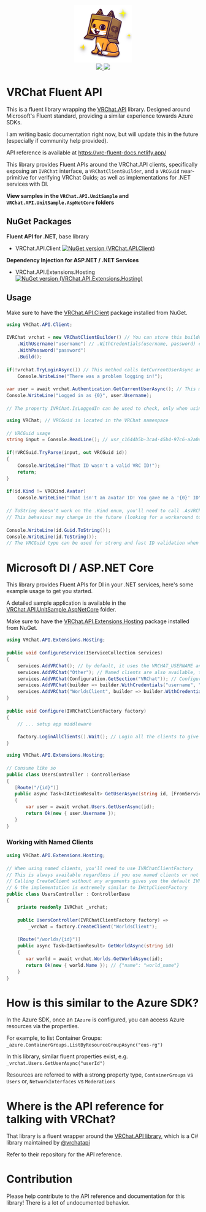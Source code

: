 <p align="center">
    <img src="vrc_cat.png" width="150" /> <br />
    <a href="https://www.nuget.org/packages/VRChat.API.Client">
        <img src="https://img.shields.io/nuget/v/VRChat.API.Client.svg?style=flat-square" />
    </a>
    <a href="https://www.nuget.org/packages/VRChat.API.Extensions.Hosting">
        <img src="https://img.shields.io/nuget/v/VRChat.API.Extensions.Hosting.svg?style=flat-square" />
    </a>
</p>

# VRChat Fluent API

This is a fluent library wrapping the [VRChat.API](https://github.com/vrchatapi/vrchatapi-csharp) library. Designed around Microsoft's Fluent standard, providing a similar experience towards Azure SDKs.

I am writing basic documentation right now, but will update this in the future (especially if community help provided).

API reference is available at https://vrc-fluent-docs.netlify.app/

This library provides Fluent APIs around the VRChat.API clients, specifically exposing an `IVRChat` interface, a `VRChatClientBuilder`, and a `VRCGuid` near-primitive for verifying VRChat Guids; as well as implementations for .NET services with DI.

**View samples in the `VRChat.API.UnitSample` and `VRChat.API.UnitSample.AspNetCore` folders**

## NuGet Packages

**Fluent API for .NET**, base library

- VRChat.API.Client [![NuGet version (VRChat.API.Client)](https://img.shields.io/nuget/v/VRChat.API.Client.svg?style=flat-square)](https://www.nuget.org/packages/VRChat.API.Client/)

**Dependency Injection for ASP.NET / .NET Services**

- VRChat.API.Extensions.Hosting [![NuGet version (VRChat.API.Extensions.Hosting)](https://img.shields.io/nuget/v/VRChat.API.Extensions.Hosting.svg?style=flat-square)](https://www.nuget.org/packages/VRChat.API.Extensions.Hosting/)


## Usage

Make sure to have the [VRChat.API.Client](https://www.nuget.org/packages/VRChat.API.Client/) package installed from NuGet.

```csharp
using VRChat.API.Client;

IVRChat vrchat = new VRChatClientBuilder() // You can store this builder and use it to re-create new clients whenever
    .WithUsername("username") // .WithCredentials(username, password) can also work
    .WithPassword("password")
    .Build();

if(!vrchat.TryLoginAsync()) // This method calls GetCurrentUserAsync and checks to see if login was successful.
    Console.WriteLine("There was a problem logging in!");

var user = await vrchat.Authentication.GetCurrentUserAsync(); // This method will log you in by default
Console.WriteLine("Logged in as {0}", user.Username);

// The property IVRChat.IsLoggedIn can be used to check, only when using the LoginAsync and TryLoginAsync methods to login.
```

```csharp
using VRChat; // VRCGuid is located in the VRChat namespace

// VRCGuid usage
string input = Console.ReadLine(); // usr_c1644b5b-3ca4-45b4-97c6-a2a0de70d469

if(!VRCGuid.TryParse(input, out VRCGuid id))
{
    Console.WriteLine("That ID wasn't a valid VRC ID!");
    return;
}

if(id.Kind != VRCKind.Avatar)
    Console.WriteLine("That isn't an avatar ID! You gave me a '{0}' ID", id.Kind.AsVRChatDescriptor());

// ToString doesn't work on the .Kind enum, you'll need to call .AsVRChatDescriptor() to get the VRChat API-compatible formatted string
// This behaviour may change in the future (looking for a workaround to implement strings)

Console.WriteLine(id.Guid.ToString());
Console.WriteLine(id.ToString());
// The VRCGuid type can be used for strong and fast ID validation when building fluent web services or user-input related services.
```

# Microsoft DI / ASP.NET Core

This library provides Fluent APIs for DI in your .NET services, here's some example usage to get you started.

A detailed sample application is available in the [VRChat.API.UnitSample.AspNetCore](VRChat.API.UnitSample.AspNetCore) folder.

Make sure to have the [VRChat.API.Extensions.Hosting](https://www.nuget.org/packages/VRChat.API.Extensions.Hosting/) package installed from NuGet.

```csharp
using VRChat.API.Extensions.Hosting;

public void ConfigureService(IServiceCollection services)
{
    services.AddVRChat(); // by default, it uses the VRCHAT_USERNAME and VRCHAT_PASSWORD environment variable
    services.AddVRChat("Other"); // Named clients are also available, to be consumed via an IVRChatClientFactory similar to IHttpClientFactory
    services.AddVRChat(Configuration.GetSection("VRChat")); // Configure with IConfiguration, or..
    services.AddVRChat(builder => builder.WithCredentials("username", "password"))); // Use the fluent builder to do whatever you'd like.
    services.AddVRChat("WorldsClient", builder => builder.WithCredentials("username", "password"))); // Use the fluent builder to do whatever you'd like.
}

public void Configure(IVRChatClientFactory factory)
{
    // ... setup app middleware

    factory.LoginAllClients().Wait(); // Login all the clients to give them valid authcookies (unless you explicitly gave a custom Configuration or auth cookie)
}
```

```csharp
using VRChat.API.Extensions.Hosting;

// Consume like so
public class UsersController : ControllerBase
{
   [Route("/{id}")] 
   public async Task<IActionResult> GetUserAsync(string id, [FromServices] IVRChat vrchat)
   {
       var user = await vrchat.Users.GetUserAsync(id);
       return Ok(new { user.Username });
   }
}
```

### Working with Named Clients

```csharp
using VRChat.API.Extensions.Hosting;

// When using named clients, you'll need to use IVRChatClientFactory
// This is always available regardless if you use named clients or not
// Calling CreateClient without any arguments gives you the default IVRChat
// & the implementation is extremely similar to IHttpClientFactory
public class UsersController : ControllerBase
{
    private readonly IVRChat _vrchat;

    public UsersController(IVRChatClientFactory factory) =>
        _vrchat = factory.CreateClient("WorldsClient");

    [Route("/worlds/{id}")] 
    public async Task<IActionResult> GetWorldAsync(string id)
    {
       var world = await vrchat.Worlds.GetWorldAsync(id);
       return Ok(new { world.Name }); // {"name": "world_name"}
    }
}
```

# How is this similar to the Azure SDK?

In the Azure SDK, once an `IAzure` is configured, you can access Azure resources via the properties. 

For example, to list Container Groups: `_azure.ContainerGroups.ListByResourceGroupAsync("eus-rg")`

In this library, similar fluent properties exist, e.g. `_vrchat.Users.GetUserAsync("userId")`

Resources are referred to with a strong property type, `ContainerGroups` vs `Users` or, `NetworkInterfaces` vs `Moderations`

# Where is the API reference for talking with VRChat?

That library is a fluent wrapper around the [VRChat.API library](https://github.com/vrchatapi/vrchatapi-csharp), which is a C# library maintained by [@vrchatapi](https://github.com/vrchatapi)

Refer to their repository for the API reference.

# Contribution

Please help contribute to the API reference and documentation for this library! There is a lot of undocumented behavior.
